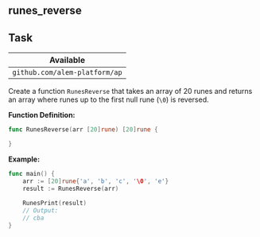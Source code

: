 ## runes_reverse

## Task

| Available                     |
| ----------------------------- |
| `github.com/alem-platform/ap` |

Create a function `RunesReverse` that takes an array of 20 runes and returns an array where runes up to the first null rune (`\0`) is reversed.

**Function Definition:**

```go
func RunesReverse(arr [20]rune) [20]rune {

}
```

**Example:**

```go
func main() {
    arr := [20]rune{'a', 'b', 'c', '\0', 'e'}
    result := RunesReverse(arr)
    
    RunesPrint(result)
    // Output:
    // cba
}
```
